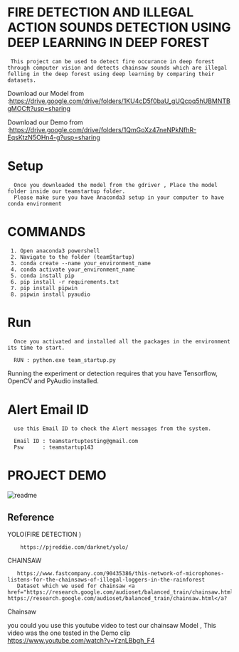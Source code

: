 
# FIRE DETECTION AND ILLEGAL ACTION SOUNDS DETECTION USING DEEP LEARNING IN DEEP FOREST

     This project can be used to detect fire occurance in deep forest through computer vision and detects chainsaw sounds which are illegal felling in the deep forest using deep learning by comparing their datasets.

<!-- # Code  -->

Download our Model from :<a href = "https://drive.google.com/drive/folders/1KU4cD5f0baU_gUQcpq5hUBMNTBgMOCft?usp=sharing">https://drive.google.com/drive/folders/1KU4cD5f0baU_gUQcpq5hUBMNTBgMOCft?usp=sharing</a>


Download our Demo from :<a href = "https://drive.google.com/drive/folders/1QmGoXz47neNPkNfhR-EqsKtzN5OHn4-g?usp=sharing">https://drive.google.com/drive/folders/1QmGoXz47neNPkNfhR-EqsKtzN5OHn4-g?usp=sharing</a>



# Setup 

      Once you downloaded the model from the gdriver , Place the model folder inside our teamstartup folder.
      Please make sure you have Anaconda3 setup in your computer to have conda environment 

# COMMANDS
     
     1. Open anaconda3 powershell
     2. Navigate to the folder (teamStartup)
     3. conda create --name your_environment_name
     4. conda activate your_environment_name
     5. conda install pip
     6. pip install -r requirements.txt
     7. pip install pipwin
     8. pipwin install pyaudio

# Run 

      Once you activated and installed all the packages in the environment its time to start.

      RUN : python.exe team_startup.py 

Running the experiment or detection requires that you have 
Tensorflow, OpenCV and PyAudio installed.

# Alert Email ID 
      use this Email ID to check the Alert messages from the system.

      Email ID : teamstartuptesting@gmail.com   
      Psw      : teamstartup143

# PROJECT DEMO

![readme](https://user-images.githubusercontent.com/83069802/162999631-e4464b90-86b3-4224-8f23-27ed1a8f5d63.jpeg)



## Reference
  YOLO(FIRE DETECTION )
```http
    https://pjreddie.com/darknet/yolo/ 
```
CHAINSAW
```http
   https://www.fastcompany.com/90435386/this-network-of-microphones-listens-for-the-chainsaws-of-illegal-loggers-in-the-rainforest
   Dataset which we used for chainsaw <a href="https://research.google.com/audioset/balanced_train/chainsaw.html"> https://research.google.com/audioset/balanced_train/chainsaw.html</a?
```

Chainsaw 

you could you use this youtube video to test our chainsaw Model , This video was the one tested in the Demo clip <a href = "https://www.youtube.com/watch?v=YznLBbgh_F4">https://www.youtube.com/watch?v=YznLBbgh_F4</a>



